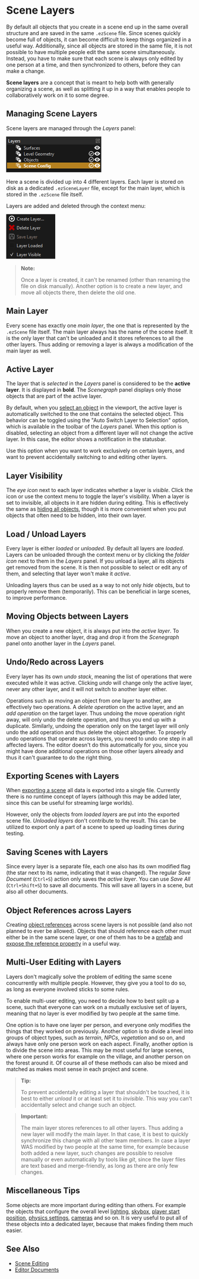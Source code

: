 # Scene Layers

By default all objects that you create in a scene end up in the same overall structure and are saved in the same `.ezScene` file. Since scenes quickly become full of objects, it can become difficult to keep things organized in a useful way. Additionally, since all objects are stored in the same file, it is not possible to have multiple people edit the same scene simultaneously. Instead, you have to make sure that each scene is always only edited by one person at a time, and then synchronized to others, before they can make a change.

**Scene layers** are a concept that is meant to help both with generally organizing a scene, as well as splitting it up in a way that enables people to collaboratively work on it to some degree.

## Managing Scene Layers

Scene layers are managed through the *Layers* panel:

![Scene Layers](media/scene-layers.png)

Here a scene is divided up into 4 different layers. Each layer is stored on disk as a dedicated `.ezSceneLayer` file, except for the main layer, which is stored in the `.ezScene` file itself.

Layers are added and deleted through the context menu:

![Scene Layers Context Menu](media/scene-layers-contextmenu.png)

> **Note:**
>
> Once a layer is created, it can't be renamed (other than renaming the file on disk manually).
> Another option is to create a new layer, and move all objects there, then delete the old one.

## Main Layer

Every scene has exactly one *main layer*, the one that is represented by the `.ezScene` file itself. The main layer always has the name of the scene itself. It is the only layer that can't be unloaded and it stores references to all the other layers. Thus adding or removing a layer is always a modification of the main layer as well.

## Active Layer

The layer that is *selected* in the *Layers* panel is considered to be the **active layer**. It is displayed in **bold**. The *Scenegraph* panel displays only those objects that are part of the active layer.

By default, when you [select an object](selection.md) in the viewport, the active layer is automatically switched to the one that contains the selected object. This behavior can be toggled using the "Auto Switch Layer to Selection" option, which is available in the toolbar of the *Layers* panel. When this option is disabled, selecting an object from a different layer will not change the active layer. In this case, the editor shows a notification in the statusbar.

Use this option when you want to work exclusively on certain layers, and want to prevent accidentally switching to and editing other layers.

## Layer Visibility

The *eye icon* next to each layer indicates whether a layer is *visible*. Click the icon or use the context menu to toggle the layer's visibility. When a layer is set to invisible, all objects in it are hidden during editing. This is effectively the same as [hiding all objects](editor-camera.md#showhide-objects), though it is more convenient when you put objects that often need to be hidden, into their own layer.

## Load / Unload Layers

Every layer is either *loaded* or *unloaded*. By default all layers are *loaded*. Layers can be unloaded through the context menu or by clicking the *folder icon* next to them in the *Layers* panel. If you unload a layer, all its objects get removed from the scene. It is then not possible to select or edit any of them, and selecting that layer won't make it *active*.

Unloading layers thus can be used as a way to not only *hide* objects, but to properly remove them (temporarily). This can be beneficial in large scenes, to improve performance.

## Moving Objects between Layers

When you create a new object, it is always put into the *active layer*. To move an object to another layer, drag and drop it from the *Scenegraph* panel onto another layer in the *Layers* panel.

## Undo/Redo across Layers

Every layer has its own *undo stack*, meaning the list of operations that were executed while it was active. Clicking *undo* will change only the active layer, never any other layer, and it will not switch to another layer either.

Operations such as moving an object from one layer to another, are effectively two operations. A *delete operation* on the active layer, and an *add operation* on the target layer. Thus undoing the move operation right away, will only undo the delete operation, and thus you end up with a duplicate. Similarly, undoing the operation only on the target layer will only undo the add operation and thus delete the object altogether. To properly undo operations that operate across layers, you need to undo one step in all affected layers. The editor doesn't do this automatically for you, since you might have done additional operations on those other layers already and thus it can't guarantee to do the right thing.

## Exporting Scenes with Layers

When [exporting a scene](../editor/run-scene.md#export-and-run) all data is exported into a single file. Currently there is no runtime concept of layers (although this may be added later, since this can be useful for streaming large worlds).

However, only the objects from *loaded layers* are put into the exported scene file. *Unloaded layers* don't contribute to the result. This can be utilized to export only a part of a scene to speed up loading times during testing.

## Saving Scenes with Layers

Since every layer is a separate file, each one also has its own modified flag (the star next to its name, indicating that it was changed). The regular *Save Document* (`Ctrl+S`) action only saves the *active layer*. You can use *Save All* (`Ctrl+Shift+S`) to save all documents. This will save all layers in a scene, but also all other documents.

## Object References across Layers

Creating [object references](../concepts/object-references.md) across scene layers is not possible (and also not planned to ever be allowed). Objects that should reference each other must either be in the same scene layer, or one of them has to be a [prefab](../prefabs/prefabs-overview.md) and [expose the reference property](../concepts/exposed-parameters.md) in a useful way.

## Multi-User Editing with Layers

Layers don't magically solve the problem of editing the same scene concurrently with multiple people. However, they give you a tool to do so, as long as everyone involved sticks to some rules.

To enable multi-user editing, you need to decide how to best split up a scene, such that everyone can work on a mutually exclusive set of layers, meaning that no layer is ever modified by two people at the same time.

One option is to have one layer per person, and everyone only modifies the things that they worked on previously. Another option is to divide a level into groups of object types, such as *terrain*, *NPCs*, *vegetation* and so on, and always have only one person work on each aspect. Finally, another option is to divide the scene into areas. This may be most useful for large scenes, where one person works for example on the village, and another person on the forest around it.
Of course all of these methods can also be mixed and matched as makes most sense in each project and scene.

> **Tip:**
>
> To prevent accidentally editing a layer that shouldn't be touched, it is best to either *unload* it or at least set it to *invisible*. This way you can't accidentally select and change such an object.

> **Important:**
>
> The main layer stores references to all other layers. Thus adding a new layer will modify the main layer. In that case, it is best to quickly synchronize this change with all other team members. In case a layer WAS modified by two people at the same time, for example because both added a new layer, such changes are possible to resolve manually or even automatically by tools like *git*, since the layer files are text based and merge-friendly, as long as there are only few changes.

## Miscellaneous Tips

Some objects are more important during editing than others. For example the objects that configure the overall level [lighting](../graphics/lighting/ambient-light-component.md), [skybox](../effects/sky.md), [player start position](../gameplay/player-start-point.md), [physics settings](../physics/jolt/jolt-settings-component.md), [cameras](../graphics/camera-component.md) and so on. It is very useful to put all of these objects into a dedicated layer, because that makes finding them much easier.

## See Also

* [Scene Editing](scene-editing.md)
* [Editor Documents](../editor/editor-documents.md)
